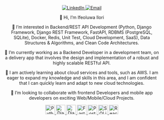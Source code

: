 <div align="center">
  <a href="https://www.linkedin.com/in/ifeoluwa-ilori-5ab219149">
    <img src="https://img.shields.io/badge/-LinkedIn-blue?style=flat-square&logo=Linkedin&logoColor=white" alt="LinkedIn">
  </a>
  <a href="mailto:ifeoluwasamson90@gmail.com">
    <img src="https://img.shields.io/badge/-Email-ff69b4?style=flat-square&logo=Gmail&logoColor=white" alt="Email">
  </a>
</div>

<div align="center">
  <p align="center">
    👋 Hi, I’m Ifeoluwa Ilori
  </p>
  <p align="center">
    👀 I’m interested in Backend/REST API Development (Python, Django Framework, Django REST Framework, FastAPI, RDBMS (PostgreSQL, SQLite), Docker, Redis, Unit Test, Cloud Development, SaaS), Data Structures & Algorithms, and Clean Code Architectures.
  </p>
  <p align="center">
    🌱 I’m currently working as a Backend Developer in a development team, on a delivery app that involves the design and implementation of a robust and highly scalable RESTful API.
  </p>
  <p align="center">
    🌱 I am actively learning about cloud services and tools, such as AWS. I am eager to expand my knowledge and skills in this area, and I am confident that I can quickly learn and adapt to new cloud technologies.
  </p>
  <p align="center">
    💞️ I’m looking to collaborate with frontend Developers and mobile app developers on exciting Web/Mobile/Cloud Projects.
  </p>
  
  <!-- Logos and links for languages and frameworks -->
  <p align="center">
    <a href="https://www.python.org/">
      <img src="https://www.python.org/static/img/python-logo.png" alt="Python" height="30">
    </a>
    <a href="https://www.djangoproject.com/">
      <img src="https://www.djangoproject.com/s/img/logos/django-logo-negative.png" alt="Django" height="30">
    </a>
    <a href="https://www.django-rest-framework.org/">
      <img src="https://www.django-rest-framework.org/img/logo.png" alt="Django REST Framework" height="30">
    </a>
    <a href="https://fastapi.tiangolo.com/">
      <img src="https://fastapi.tiangolo.com/img/logo-margin/logo-teal.png" alt="FastAPI" height="30">
    </a>
    <a href="https://www.postgresql.org/">
      <img src="https://www.postgresql.org/media/img/about/press/elephant.png" alt="PostgreSQL" height="30">
    </a>
    <a href="https://www.sqlite.org/">
      <img src="https://www.sqlite.org/images/sqlite370_banner.gif" alt="SQLite" height="30">
    </a>
    <a href="https://reactjs.org/">
      <img src="https://reactjs.org/logo-og.png" alt="ReactJS" height="30">
    </a>
    
  </p>
</div>


<!---
<div align="center">
  <a href="https://www.linkedin.com/in/ifeoluwa-ilori-5ab219149">
    <img src="https://img.shields.io/badge/-LinkedIn-blue?style=flat-square&logo=Linkedin&logoColor=white"
         alt="LinkedIn">
  </a>
  <a href="mailto:ifeoluwasamson90@gmail.com">
    <img src="https://img.shields.io/badge/-Email-ff69b4?style=flat-square&logo=Gmail&logoColor=white"
         alt="Email">
  </a>
</div>
<div align="center">
  <p align="center">
    👋 Hi, I’m Ifeoluwa Ilori
  </p>
  <p align="center">
    👀 I’m interested in Backend/REST API Development (Python, Django Framework, Django REST Framework, FastAPI, RDBMS (PostgreSQL, SQLite), Docker, Redis, Unit Test, Cloud Development, SaaS), Data Structures & Algorithms, and Clean Code Architectures.
  </p>
  <p align="center">
    🌱 I’m currently working as a Backend Developer in a development team, on a delivery app that involves the design and implementation of a robust and highly scalable RESTful API.
  </p>
  <p align="center">
    🌱 I’m currently preparing for an AWS professional certification.
  </p>
  <p align="center">
    💞️ I’m looking to collaborate with frontend Developers and mobile app developers on exciting Web Projects.
  </p>
  <p align="center">
    💞️ I’m looking to learn and work with Amazon Cloud Services and Architectures (DevOps) in the nearest future.
  </p>
</div>
--->

<!---
<div align="center">
  <h1>👋 Hi, I’m Ifeoluwa Ilori (@ifecog)</h1>
  <p>Welcome to my GitHub profile!</p>
</div>

### About Me

- 👀 I’m interested in Backend/REST API Development using Python, Django Framework, Django REST Framework, FastAPI, RDBMS (PostgreSQL, SQLite), Docker, Redis, Unit Testing, Cloud Development, and SaaS.
- 🌱 I’m currently working as a Backend Developer, contributing to a dynamic development team. I'm involved in the design and implementation of robust and highly scalable RESTful APIs.
- 🌱 I’m also in the process of preparing for an AWS professional certification.
- 💞️ I’m looking to collaborate with frontend developers and mobile app developers on exciting web projects.
- 💞️ In the near future, I'm eager to learn and work with Amazon Web Services (AWS) and DevOps architectures.
- 📫 You can reach me on [LinkedIn](https://www.linkedin.com/in/ifeoluwa-ilori-5ab219149) or via email at ifeoluwasamson90@gmail.com.

### My Tech Stack

Here are some of the technologies I work with:

- Python
- Django Framework
- Django REST Framework
- FastAPI
- Relational Databases (PostgreSQL, SQLite)
- Docker
- Redis
- Unit Testing
- Cloud Development
- SaaS

### Let's Connect

Feel free to reach out if you'd like to collaborate, discuss tech, or simply connect. I'm always open to new opportunities and exciting projects!

<div align="center">
  <a href="https://www.linkedin.com/in/ifeoluwa-ilori-5ab219149"><img src="https://img.shields.io/badge/-LinkedIn-blue?style=flat-square&logo=Linkedin&logoColor=white&link=https://www.linkedin.com/in/ifeoluwa-ilori-5ab219149"></a>
  <a href="mailto:ifeoluwasamson90@gmail.com"><img src="https://img.shields.io/badge/-Email-ff69b4?style=flat-square&logo=Gmail&logoColor=white"></a>
</div>
--->

<!---
ifecog/ifecog is a ✨ special ✨ repository because its `README.md` (this file) appears on your GitHub profile.
You can click the Preview link to take a look at your changes.
--->
